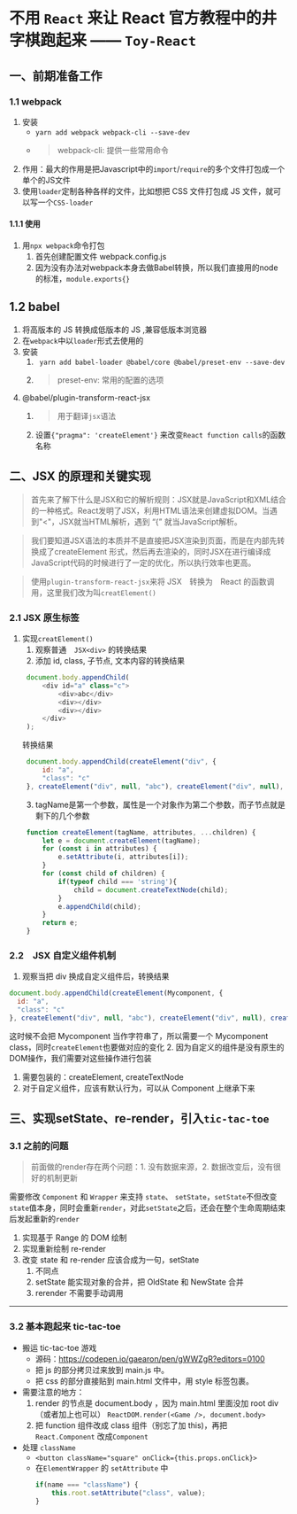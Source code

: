 # 不用 `React` 来让 React 官方教程中的井字棋跑起来 —— `Toy-React`


## 一、前期准备工作

### 1.1 webpack

1. 安装
    - ```yarn add webpack webpack-cli --save-dev ```
    - > webpack-cli: 提供一些常用命令
2. 作用：最大的作用是把Javascript中的`import`/`require`的多个文件打包成一个单个的JS文件
3. 使用`loader`定制各种各样的文件，比如想把 CSS 文件打包成 JS 文件，就可以写一个`CSS-loader`

#### 1.1.1 使用

1. 用`npx webpack`命令打包
    1. 首先创建配置文件 webpack.config.js
    2. 因为没有办法对webpack本身去做Babel转换，所以我们直接用的node 的标准，`module.exports{}`

## 1.2 babel
1. 将高版本的 JS 转换成低版本的 JS ,兼容低版本浏览器
2. 在`webpack`中以`loader`形式去使用的
3. 安装
   1. ``` yarn add babel-loader @babel/core @babel/preset-env --save-dev```
   2. > preset-env: 常用的配置的选项
4. @babel/plugin-transform-react-jsx
   1. > 用于翻译`jsx`语法
   2. 设置`{"pragma": 'createElement'}` 来改变`React function calls`的函数名称

## 二、JSX 的原理和关键实现


> 首先来了解下什么是JSX和它的解析规则：JSX就是JavaScript和XML结合的一种格式。React发明了JSX，利用HTML语法来创建虚拟DOM。当遇到"<"，JSX就当HTML解析，遇到 “{” 就当JavaScript解析。

> 我们要知道JSX语法的本质并不是直接把JSX渲染到页面，而是在内部先转换成了createElement 形式，然后再去渲染的，同时JSX在进行编译成JavaScript代码的时候进行了一定的优化，所以执行效率也更高。

> 使用`plugin-transform-react-jsx`来将 JSX　转换为　React 的函数调用，这里我们改为叫`creatElement()`

### 2.1 JSX 原生标签
1. 实现`creatElement()`
   1. 观察普通　`JSX<div>` 的转换结果
   2. 添加 id, class, 子节点, 文本内容的转换结果
   ```js
    document.body.appendChild(
        <div id="a" class="c">
            <div>abc</div>
            <div></div>
            <div></div>
        </div>
    );
   ```
   转换结果
   ```js
    document.body.appendChild(createElement("div", {
        id: "a",
        "class": "c"
    }, createElement("div", null, "abc"), createElement("div", null), createElement("div", null)));
   ```
   3. tagName是第一个参数，属性是一个对象作为第二个参数，而子节点就是剩下的几个参数
   ```js
    function createElement(tagName, attributes, ...children) {
        let e = document.createElement(tagName);
        for (const i in attributes) {
            e.setAttribute(i, attributes[i]);
        }
        for (const child of children) {
            if(typeof child === 'string'){
                child = document.createTextNode(child);
            }
            e.appendChild(child);
        }
        return e;
    }
   ```

### 2.2　JSX 自定义组件机制

1. 观察当把 div 换成自定义组件后，转换结果
```js
document.body.appendChild(createElement(Mycomponent, {
  id: "a",
  "class": "c"
}, createElement("div", null, "abc"), createElement("div", null), createElement("div", null)));
```
这时候不会把 Mycomponent 当作字符串了，所以需要一个 Mycomponent class，同时`createElement`也要做对应的变化
2. 因为自定义的组件是没有原生的DOM操作，我们需要对这些操作进行包装
   1. 需要包装的：createElement, createTextNode
   2. 对于自定义组件，应该有默认行为，可以从 Component 上继承下来


## 三、实现setState、re-render，引入`tic-tac-toe`

### 3.1 之前的问题

> 前面做的render存在两个问题：1. 没有数据来源，2. 数据改变后，没有很好的机制更新

需要修改 `Component` 和 `Wrapper` 来支持 `state`、 `setState`，`setState`不但改变`state`值本身，同时会重新`render`，对此`setState`之后，还会在整个生命周期结束后发起重新的`render`

1. 实现基于 Range 的 DOM 绘制
2. 实现重新绘制 re-render
3. 改变 state 和 re-render 应该合成为一句，setState
   1. 不同点
   2. setState 能实现对象的合并，把 OldState 和 NewState 合并
   3. rerender 不需要手动调用
---

### 3.2 基本跑起来 tic-tac-toe

- 搬运 tic-tac-toe 游戏
  - 源码：https://codepen.io/gaearon/pen/gWWZgR?editors=0100
  - 把 js 的部分拷贝过来放到 main.js 中。
  - 把 css 的部分直接贴到 main.html 文件中，用 style 标签包裹。
- 需要注意的地方：
  1. render 的节点是 document.body ，因为 main.html 里面没加 root div （或者加上也可以）
  ```ReactDOM.render(<Game />, document.body>```
  2. 把 function 组件改成 class 组件（别忘了加 this)，再把 `React.Component` 改成`Component`
- 处理 `className` 
  - ```<button className="square" onClick={this.props.onClick}>```
  - 在`ElementWrapper` 的 `setAttribute` 中
    ```js
    if(name === "className") {
        this.root.setAttribute("class", value);
    }
    ```